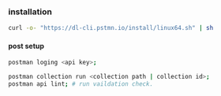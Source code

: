 ### installation
```bash
curl -o- "https://dl-cli.pstmn.io/install/linux64.sh" | sh
```

#### post setup
```bash
postman loging <api key>;
```

```bash
postman collection run <collection path | collection id>;
postman api lint; # run vaildation check.
```